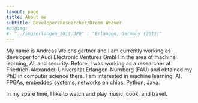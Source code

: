 ```yaml
---
layout: page
title: About me
subtitle: Developer/Researcher/Dream Weaver
#bigimg: 
#- "../img/erlangen_2011.JPG" : "Erlangen, Germany (2011)"
---
```


My name is Andreas Weichslgartner and I am currently working as developer for Audi Electronic Ventures GmbH in the area of machine learning, AI, and security. Before, I was working as a researcher at Friedrich-Alexander-Universität Erlangen-Nürnberg (FAU) and obtained my PhD in computer science there. I am interested in machine learning, AI, FPGAs, embedded systems, networks on chips, Python, Java.

In my spare time, I like to watch and play music, cook, and travel.
